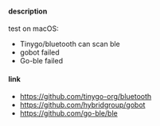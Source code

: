 #### description

test on macOS:

- Tinygo/bluetooth can scan ble 
- gobot failed
- Go-ble failed

#### link

- https://github.com/tinygo-org/bluetooth
- https://github.com/hybridgroup/gobot
- https://github.com/go-ble/ble